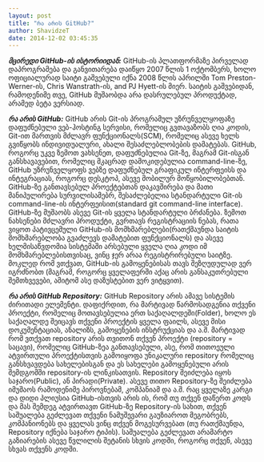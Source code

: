 ```yaml
---
layout: post
title: "რა არის GitHub?"
author: ShavidzeT
date: 2014-12-02 03:45:35
---
```

_**მცირედი GitHub-ის ისტორიიდან:**_
GitHub-ის პლათფორმაზე პირველად დაპროგრამება და განვითარება დაიწყო 2007 წლის 1 ოქტომბერს, ხოლო ოფიციალურად საიტი გაშვებული იქნა 2008 წლის აპრილში Tom Preston-Werner-ის, Chris Wanstrath-ის, and PJ Hyett-ის მიერ. საიტის გაშვებიდან, რამოდენიმე თვე, GitHub მუშაობდა არა დასრულებულ პროდუქტად, არამედ ბეტა ვერსიად.

_**რა არის GitHub:**_
GitHub არის Git-ის პროგრამულ უზრუნველყოფაზე დაფუძნებული ვებ-ჰოსტინგ სერვისი, რომელიც გვთავაზობს ღია კოდის, Git-ით მართვის მძლავრ ფუნქციონალს(SCM), რომელიც ასევე ხელს გვიწყობს ინდივიდუალური, ახალი შესაძლებლობების დამატებას. GitHub, როგორც უკვე ზემოთ ვახსენეთ, დაფუძნებულია Git-ზე, მაგრამ Git-ისგან განსხავავებით, რომელიც მკაცრად დამოკიდებულია command-line-ზე, GitHub უზრუნველყოფს ვებზე დაფუძნებულ გრაფიკულ ინტერფეისს და ინტეგრაციას, როგორც დესკტოპ, ასევე მობილურ მოწყობილობებთან.
GitHub-ზე განთავსებულ პროექტებთან დაკავშირება და მათი მანიპულირება სურვილისამებრ, შესაძლებელია სტანდარტული Git-ის command-line-ის ინტერფეისით(standard git command-line interface). GitHub-ზე მუშაობს ასევე Git-ის ყველა სტანდარტული ბრძანება.
ზემოთ ნახსენები მძლავრი პროდუქტი, გვრთავს რეგისტრაციის ნებას, რათა ვიყოთ პატივცემული GitHub-ის მომხმარებლები(რათქმაუნდა საიტის მომხმარებლობა გვაძლევს დამატებით ფუნქციონალს) და ასევე ხელმისაწვდომია სისტემაში არსებული ყველა ღია კოდი იმ მომხმარებლებისთვისაც, ვინც ჯერ არაა რეგისტრირებული საიტზე. მოკლედ რომ ვთქვათ, GitHub-ის გამოყენებისას თავს შეზღუდულად ვერ იგრძნობთ (მაგრამ, როგორც ყველაფერში აქაც არის განსაკუთრებული შემთხვევები, ამიტომ ასე დაზუსტებით ვერ ვიტყვით).

_**რა არის GitHub Repository:**_
GitHub Repository არის ამავე სისტემის ძირითადი ელემენტი. დაფიქრდით, რა მარტივად წარმოსადგენია თქვენი პროექტი, რომელიც მოთავსებულია ერთ საქაღალდეში(Folder), ხოლო ეს საქაღალდე შეიცავს თქვენი პროექტის ყველა ფაილს, ასევე მისი დოკუმენტაციას, ანალიზს, გამოყენების ინსტრუქციას და ა.შ.
მარტივად რომ ვთქვათ repository არის თვითონ თქვენ პროექტი (repository = საცავი), რომელიც GitHub-ზეა განთავსებული, ასე, რომ თითოეული ატვირთული პროექტისთვის გამოიყოფა უნიკალური repository რომელიც განსხვავდება სახელებისგან და ეს სახელები გამოყენებული არის შემდგომში repository-ის ლინკისათვის.
Repository შეიძლება იყოს საჯარო(Public), ან პირადი(Private). ასევე თითო Repository-ზე შეიძლება იმუშაოს რამოდენიმე პიროვნებამ, კომპანიამ და ა.შ.
რაც ყველაზე კარგი და დიდი პლიუსია GitHub-ისთვის არის ის, რომ თუ თქვენ დაწერთ კოდს და მას შემდეგ ატვირთავთ GitHub-ზე Repository-ის სახით, თქვენ საშუალება გეძლევათ თქვენი ნამუშევარი გაუზიაროთ მეგობრებს, კომპანიონებს და ყველას ვინც თქვენ მოგესურვებათ (თუ რათქმაუნდა, Repository იქნება საჯარო ტიპის). საშუალება გეძლევათ არამარტო გაზიარების ასევე წვლილის შეტანის სხვის კოდში, როგორც თქვენ, ასევე სხვას თქვენს კოდში.
